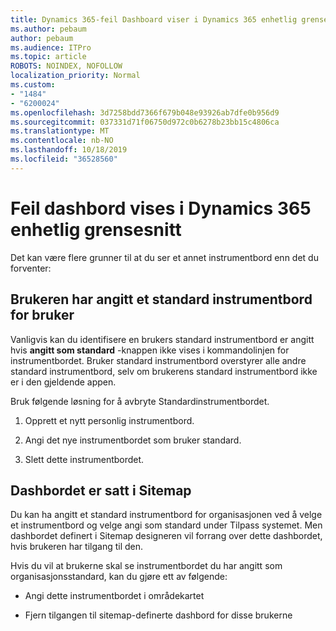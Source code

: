 ```yaml
---
title: Dynamics 365-feil Dashboard viser i Dynamics 365 enhetlig grensesnitt
ms.author: pebaum
author: pebaum
ms.audience: ITPro
ms.topic: article
ROBOTS: NOINDEX, NOFOLLOW
localization_priority: Normal
ms.custom:
- "1484"
- "6200024"
ms.openlocfilehash: 3d7258bdd7366f679b048e93926ab7dfe0b956d9
ms.sourcegitcommit: 037331d71f06750d972c0b6278b23bb15c4806ca
ms.translationtype: MT
ms.contentlocale: nb-NO
ms.lasthandoff: 10/18/2019
ms.locfileid: "36528560"
---
```

# <a name="wrong-dashboard-shows-in-dynamics-365-unified-interface"></a>Feil dashbord vises i Dynamics 365 enhetlig grensesnitt

Det kan være flere grunner til at du ser et annet instrumentbord enn det du forventer:

## <a name="the-user-has-set-a-user-default-dashboard"></a>Brukeren har angitt et standard instrumentbord for bruker 

Vanligvis kan du identifisere en brukers standard instrumentbord er angitt hvis **angitt som standard** -knappen ikke vises i kommandolinjen for instrumentbordet. Bruker standard instrumentbord overstyrer alle andre standard instrumentbord, selv om brukerens standard instrumentbord ikke er i den gjeldende appen.

Bruk følgende løsning for å avbryte Standardinstrumentbordet.

1. Opprett et nytt personlig instrumentbord.

2. Angi det nye instrumentbordet som bruker standard.

3. Slett dette instrumentbordet.

## <a name="the-dashboard-is-set-in-the-sitemap"></a>Dashbordet er satt i Sitemap

Du kan ha angitt et standard instrumentbord for organisasjonen ved å velge et instrumentbord og velge angi som standard under Tilpass systemet. Men dashbordet definert i Sitemap designeren vil forrang over dette dashbordet, hvis brukeren har tilgang til den.

Hvis du vil at brukerne skal se instrumentbordet du har angitt som organisasjonsstandard, kan du gjøre ett av følgende:

* Angi dette instrumentbordet i områdekartet

* Fjern tilgangen til sitemap-definerte dashbord for disse brukerne
